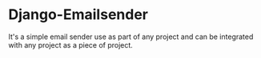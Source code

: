 # Django-Emailsender
It's a simple email sender use as part of any project and can be integrated with any project as a piece of project.
